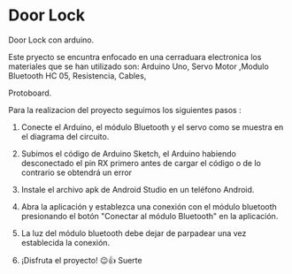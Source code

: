 # Door Lock

Door Lock con arduino.

Este pryecto se encuntra enfocado en una cerraduara electronica  los materiales que se han utilizado son: Arduino Uno, Servo Motor ,Modulo  Bluetooth HC 05, Resistencia, Cables, 

Protoboard. 

Para la realizacion del proyecto seguimos los siguientes pasos :

1. Conecte el Arduino, el módulo Bluetooth y el servo como se muestra en el diagrama del circuito.

2. Subimos el código de Arduino Sketch, el Arduino habiendo desconectado el pin RX primero antes de cargar el código o de lo contrario se obtendrá un error

3. Instale el archivo apk de Android Studio en un teléfono Android.

4. Abra la aplicación y establezca una conexión con el módulo bluetooth presionando el botón "Conectar al módulo Bluetooth" en la aplicación.

5. La luz del módulo bluetooth debe dejar de parpadear una vez establecida la conexión.

6. ¡Disfruta el proyecto! 😉👍 Suerte
